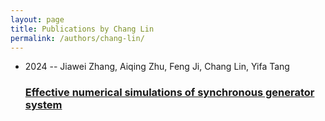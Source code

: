 ```yaml
---
layout: page
title: Publications by Chang Lin
permalink: /authors/chang-lin/
---
```


<ul class="post-list">
<li><span class='post-meta'>2024 -- Jiawei Zhang, Aiqing Zhu, Feng Ji, Chang Lin, Yifa Tang</span><h3><a class='post-link' href='../../effective-numerical-simulations-of-synchronous-generator-system'>Effective numerical simulations of synchronous generator system</a></h3></li>

</ul>
